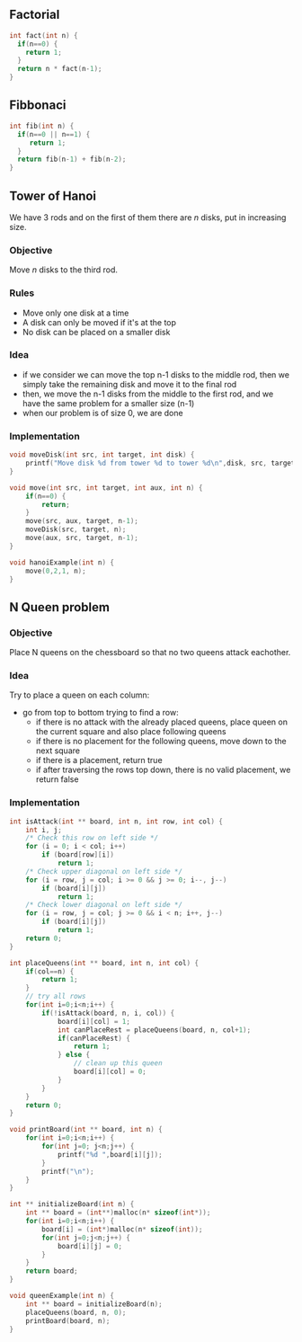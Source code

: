 
## Factorial

```c
int fact(int n) {
  if(n==0) {
    return 1;
  }
  return n * fact(n-1);
}
```

## Fibbonaci 

```c
int fib(int n) {
  if(n==0 || n==1) {
     return 1;
  }
  return fib(n-1) + fib(n-2);
}
```

## Tower of Hanoi

We have 3 rods and on the first of them there are _n_ disks, put in increasing size.

### Objective

Move _n_ disks to the third rod.

### Rules

* Move only one disk at a time
* A disk can only be moved if it's at the top
* No disk can be placed on a smaller disk

### Idea

* if we consider we can move the top n-1 disks to the middle rod, then we simply take the remaining disk and move it to the final rod
* then, we move the n-1 disks from the middle to the first rod, and we have the same problem for a smaller size (n-1)
* when our problem is of size 0, we are done

### Implementation

```c
void moveDisk(int src, int target, int disk) {
    printf("Move disk %d from tower %d to tower %d\n",disk, src, target);
}

void move(int src, int target, int aux, int n) {
    if(n==0) {
        return;
    }
    move(src, aux, target, n-1);
    moveDisk(src, target, n);
    move(aux, src, target, n-1);
}

void hanoiExample(int n) {
    move(0,2,1, n);
}
```

## N Queen problem

### Objective 

Place N queens on the chessboard so that no two queens attack eachother.

### Idea

Try to place a queen on each column:
* go from top to bottom trying to find a row:
  * if there is no attack with the already placed queens, place queen on the current square and also place following queens
  * if there is no placement for the following queens, move down to the next square 
  * if there is a placement, return true
  * if after traversing the rows top down, there is no valid placement, we return false

### Implementation

```c
int isAttack(int ** board, int n, int row, int col) {
    int i, j;
    /* Check this row on left side */
    for (i = 0; i < col; i++)
        if (board[row][i])
            return 1;
    /* Check upper diagonal on left side */
    for (i = row, j = col; i >= 0 && j >= 0; i--, j--)
        if (board[i][j])
            return 1;
    /* Check lower diagonal on left side */
    for (i = row, j = col; j >= 0 && i < n; i++, j--)
        if (board[i][j])
            return 1;
    return 0;
}

int placeQueens(int ** board, int n, int col) {
    if(col==n) {
        return 1;
    }
    // try all rows
    for(int i=0;i<n;i++) {
        if(!isAttack(board, n, i, col)) {
            board[i][col] = 1;
            int canPlaceRest = placeQueens(board, n, col+1);
            if(canPlaceRest) {
                return 1;
            } else {
                // clean up this queen
                board[i][col] = 0;
            }
        }
    }
    return 0;
}

void printBoard(int ** board, int n) {
    for(int i=0;i<n;i++) {
        for(int j=0; j<n;j++) {
            printf("%d ",board[i][j]);
        }
        printf("\n");
    }
}

int ** initializeBoard(int n) {
    int ** board = (int**)malloc(n* sizeof(int*));
    for(int i=0;i<n;i++) {
        board[i] = (int*)malloc(n* sizeof(int));
        for(int j=0;j<n;j++) {
            board[i][j] = 0;
        }
    }
    return board;
}

void queenExample(int n) {
    int ** board = initializeBoard(n);
    placeQueens(board, n, 0);
    printBoard(board, n);
}
```
